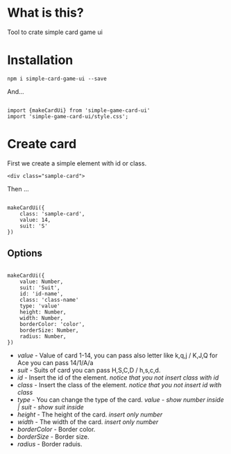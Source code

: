 # What is this? 

Tool to crate simple card game ui

# Installation

`npm i simple-card-game-ui --save`

And...

```

import {makeCardUi} from 'simple-game-card-ui'
import 'simple-game-card-ui/style.css';

```


# Create card

First we create a simple element with id or class.

```<div class="sample-card">```

Then ...

```

makeCardUi({
    class: 'sample-card',
    value: 14,
    suit: 'S'
})

```


## Options

```

makeCardUi({
    value: Number,
    suit: 'Suit',
    id: 'id-name',
    class: 'class-name'
    type: 'value'
    height: Number,
    width: Number,
    borderColor: 'color',
    borderSize: Number,
    radius: Number,
})

```

* *value* - Value of card 1-14, you can pass also letter like k,q,j / K,J,Q for Ace you can pass 14/1/A/a
* *suit* - Suits of card you can pass H,S,C,D / h,s,c,d.  
* *id* - Insert the id of the element. *notice that you not insert class with id*
* *class* -  Insert the class of the element. *notice that you not insert id with class*
* *type* -  You can change the type of the card. *value - show number inside  | suit - show suit inside* 
* *height* - The height of the card. *insert only number*
* *width* - The width of the card. *insert only number*
* *borderColor* - Border color.
* *borderSize* - Border size.
* *radius* - Border raduis.
